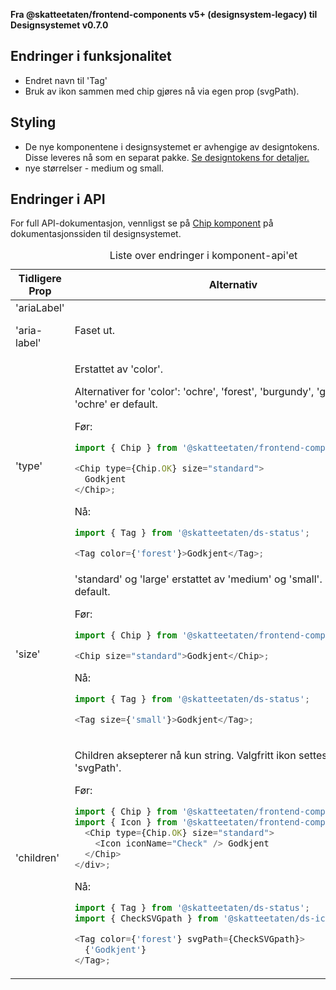 **Fra @skatteetaten/frontend-components v5+ (designsystem-legacy) til Designsystemet v0.7.0**

## Endringer i funksjonalitet

- Endret navn til 'Tag'
- Bruk av ikon sammen med chip gjøres nå via egen prop (svgPath).

## Styling

- De nye komponentene i designsystemet er avhengige av designtokens. Disse leveres nå som en separat pakke. <a class="brodtekst-link" href="#section-designtokens-deprecated">Se designtokens for detaljer.</a>
- nye størrelser - medium og small.

## Endringer i API

For full API-dokumentasjon, vennligst se på <a class="brodtekst-link" href="https://www.skatteetaten.no/stilogtone/designsystemet/komponenter/chip/">Chip komponent</a> på dokumentasjonssiden til designsystemet.

<div class="migration-tabell">
<table>
<caption>Liste over endringer i komponent-api'et</caption>
<thead><tr><th>Tidligere Prop</th><th>Alternativ</th></tr></thead>
<tbody>
<tr>
<td>
'ariaLabel'

'aria-label'

</td>

<td>
Faset ut.

</td>
</tr>

<tr>
<td>'type'</td>
<td>
Erstattet av 'color'.

Alternativer for 'color': 'ochre', 'forest', 'burgundy', 'graphite'. 'ochre' er default.

Før:

```javascript static
import { Chip } from '@skatteetaten/frontend-components/Chip';

<Chip type={Chip.OK} size="standard">
  Godkjent
</Chip>;
```

Nå:

```js static
import { Tag } from '@skatteetaten/ds-status';

<Tag color={'forest'}>Godkjent</Tag>;
```

</td>
</tr>
<tr>
<td>'size'</td>
<td>
'standard' og 'large' erstattet av 'medium' og 'small'. 'medium' er default.

Før:

```javascript static
import { Chip } from '@skatteetaten/frontend-components/Chip';

<Chip size="standard">Godkjent</Chip>;
```

Nå:

```js static
import { Tag } from '@skatteetaten/ds-status';

<Tag size={'small'}>Godkjent</Tag>;
```

</td>
</tr>
<tr>
<td>'children'</td>
<td>

Children aksepterer nå kun string. Valgfritt ikon settes via ny prop 'svgPath'.

Før:

```javascript static
import { Chip } from '@skatteetaten/frontend-components/Chip';
import { Icon } from '@skatteetaten/frontend-components/Icon';
  <Chip type={Chip.OK} size="standard">
    <Icon iconName="Check" /> Godkjent
  </Chip>
</div>;
```

Nå:

```js static
import { Tag } from '@skatteetaten/ds-status';
import { CheckSVGpath } from '@skatteetaten/ds-icons';

<Tag color={'forest'} svgPath={CheckSVGpath}>
  {'Godkjent'}
</Tag>;
```

</td>
</tr>
</tbody>
</table>
</div>
